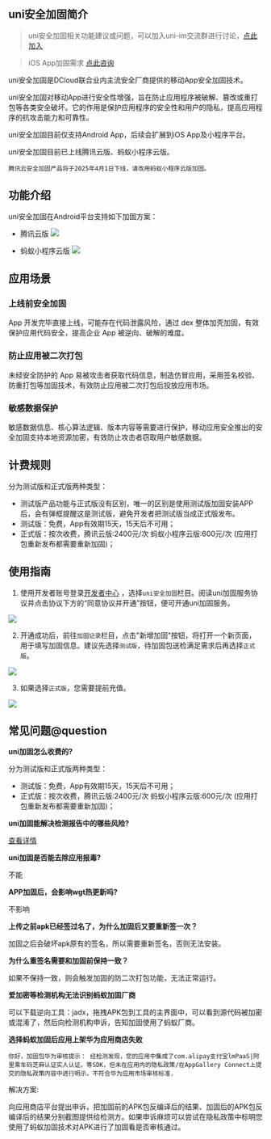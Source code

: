 ## uni安全加固简介
> uni安全加固相关功能建议或问题，可以加入uni-im交流群进行讨论，[点此加入](https://im.dcloud.net.cn/#/?joinGroup=64cb6a4e8f0d19117baf79cd)

> iOS App加固需求 [点此咨询](https://dev.dcloud.net.cn/pages/app-safe/ios-safe-group)

uni安全加固是DCloud联合业内主流安全厂商提供的移动App安全加固技术。

uni安全加固对移动App进行安全性增强，旨在防止应用程序被破解、篡改或重打包等各类安全破坏。它的作用是保护应用程序的安全性和用户的隐私，提高应用程序的抗攻击能力和可靠性。

uni安全加固目前仅支持Android App，后续会扩展到iOS App及小程序平台。

uni安全加固目前已上线腾讯云版、蚂蚁⼩程序云版。

`腾讯云安全加固产品将于2025年4月1日下线，请改用蚂蚁小程序云版加固。`

## 功能介绍

uni安全加固在Android平台支持如下加固方案：
- 腾讯云版
![](https://qiniu-web-assets.dcloud.net.cn/unidoc/zh/app-reinforce/20230822005.png)

- 蚂蚁⼩程序云版
![](https://qiniu-web-assets.dcloud.net.cn/unidoc/zh/app-reinforce/20230822006.png)

## 应用场景

### 上线前安全加固

App 开发完毕直接上线，可能存在代码泄露风险，通过 dex 整体加壳加固，有效保护应用代码安全，提高企业 App 被逆向、破解的难度。

### 防止应用被二次打包

未经安全防护的 App 易被攻击者获取代码信息，制造仿冒应用，采用签名校验、防重打包等加固技术，有效防止应用被二次打包后投放应用市场。

### 敏感数据保护

敏感数据信息、核心算法逻辑、版本内容等需要进行保护，移动应用安全推出的安全加固支持本地资源加密，有效防止攻击者窃取用户敏感数据。

## 计费规则

分为测试版和正式版两种类型：
 - 测试版产品功能与正式版没有区别，唯一的区别是使用测试版加固安装APP后，会有弹框提醒这是测试版，避免开发者把测试版当成正式版发布。
 - 测试版：免费，App有效期15天，15天后不可用；
 - 正式版：按次收费，腾讯云版:2400元/次 蚂蚁⼩程序云版:600元/次 (应用打包重新发布都需要重新加固)；


## 使用指南

1. 使用开发者账号登录[开发者中心](https://dev.dcloud.net.cn/) ，选择`uni安全加固`栏目。阅读uni加固服务协议并点击协议下方的“同意协议并开通”按钮，便可开通uni加固服务。

![](https://qiniu-web-assets.dcloud.net.cn/unidoc/zh/app-reinforce/20230822001.png)

2. 开通成功后，前往`加固记录`栏目，点击"新增加固"按钮，将打开一个新页面，用于填写加固信息。建议先选择`测试版`，待加固包送检满足需求后再选择`正式版`。

![](https://qiniu-web-assets.dcloud.net.cn/unidoc/zh/app-reinforce/20231208_01.png)

3. 如果选择`正式版`，您需要提前充值。

![](https://qiniu-web-assets.dcloud.net.cn/unidoc/zh/app-reinforce/20230822002_02.png)




## 常见问题@question
**uni加固怎么收费的?**

分为测试版和正式版两种类型：
 
 - 测试版：免费，App有效期15天，15天后不可用；
 - 正式版：按次收费，腾讯云版:2400元/次 蚂蚁⼩程序云版:600元/次 (应用打包重新发布都需要重新加固)；

**uni加固能解决检测报告中的哪些风险?**

 [查看详情](https://ask.dcloud.net.cn/article/40855)

**uni加固是否能去除应用报毒?**
 
 不能
 
**APP加固后，会影响wgt热更新吗?**
 
 不影响
 
**上传之前apk已经签过名了，为什么加固后又要重新签一次？**

加固之后会破坏apk原有的签名，所以需要重新签名，否则无法安装。

**为什么重签名需要和加固前保持一致？**

如果不保持一致，则会触发加固的防二次打包功能，无法正常运行。

 **爱加密等检测机构无法识别蚂蚁加固厂商**
 
 可以下载逆向工具：jadx，拖拽APK包到工具的主界面中，可以看到源代码被加密或混淆了，然后向检测机构申诉，告知加固使用了蚂蚁厂商。
 
 
**选择蚂蚁加固后应用上架华为应用商店失败**

  `你好，加固包华为审核提示：
经检测发现，您的应用中集成了com.alipay支付宝lmPaaS|阿里乘车码芝麻认证实人认证。等SDK，但未在应用内的隐私政策/在AppGallery Connect上提交的隐私政策内容中进行明示，不符合华为应用市场审核标准.`

解决方案:

向应用商店平台提出申诉，把加固前的APK包反编译后的结果、加固后的APK包反编译后的结果分别截图提供给检测方。如果申诉麻烦可以尝试在隐私政策中标明您使用了蚂蚁加固技术对APK进行了加固看是否审核通过。
 






